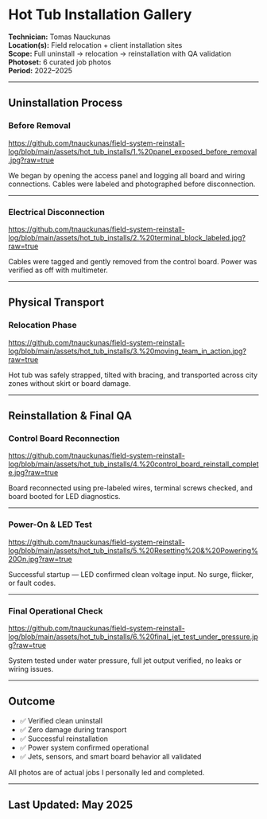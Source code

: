 # Hot Tub Installation Gallery  
**Technician:** Tomas Nauckunas  
**Location(s):** Field relocation + client installation sites  
**Scope:** Full uninstall → relocation → reinstallation with QA validation  
**Photoset:** 6 curated job photos  
**Period:** 2022–2025

---

## Uninstallation Process

### Before Removal  
https://github.com/tnauckunas/field-system-reinstall-log/blob/main/assets/hot_tub_installs/1.%20panel_exposed_before_removal.jpg?raw=true

We began by opening the access panel and logging all board and wiring connections. Cables were labeled and photographed before disconnection.

---

### Electrical Disconnection  
https://github.com/tnauckunas/field-system-reinstall-log/blob/main/assets/hot_tub_installs/2.%20terminal_block_labeled.jpg?raw=true

Cables were tagged and gently removed from the control board. Power was verified as off with multimeter.

---

## Physical Transport

### Relocation Phase  
https://github.com/tnauckunas/field-system-reinstall-log/blob/main/assets/hot_tub_installs/3.%20moving_team_in_action.jpg?raw=true

Hot tub was safely strapped, tilted with bracing, and transported across city zones without skirt or board damage.

---

## Reinstallation & Final QA

### Control Board Reconnection  
https://github.com/tnauckunas/field-system-reinstall-log/blob/main/assets/hot_tub_installs/4.%20control_board_reinstall_complete.jpg?raw=true

Board reconnected using pre-labeled wires, terminal screws checked, and board booted for LED diagnostics.

---

### Power-On & LED Test  
https://github.com/tnauckunas/field-system-reinstall-log/blob/main/assets/hot_tub_installs/5.%20Resetting%20&%20Powering%20On.jpg?raw=true

Successful startup — LED confirmed clean voltage input. No surge, flicker, or fault codes.

---

### Final Operational Check  
https://github.com/tnauckunas/field-system-reinstall-log/blob/main/assets/hot_tub_installs/6.%20final_jet_test_under_pressure.jpg?raw=true

System tested under water pressure, full jet output verified, no leaks or wiring issues.

---

## Outcome

- ✅ Verified clean uninstall  
- ✅ Zero damage during transport  
- ✅ Successful reinstallation  
- ✅ Power system confirmed operational  
- ✅ Jets, sensors, and smart board behavior all validated

All photos are of actual jobs I personally led and completed.

---

## Last Updated: May 2025

